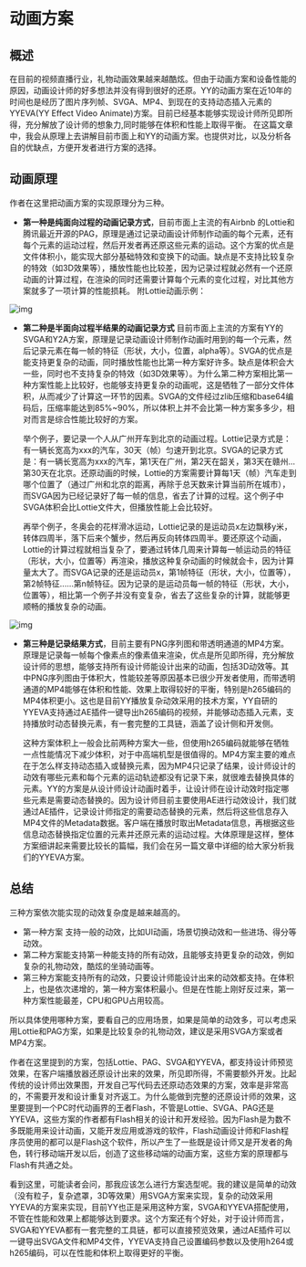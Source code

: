 # 动画方案
 
## 概述

  在目前的视频直播行业，礼物动画效果越来越酷炫。但由于动画方案和设备性能的原因，动画设计师的好多想法并没有得到很好的还原。YY的动画方案在近10年的时间也是经历了图片序列帧、SVGA、MP4、到现在的支持动态插入元素的YYEVA(YY Effect Video Animate)方案。目前已经基本能够实现设计师所见即所得，充分解放了设计师的想象力,同时能够在体积和性能上取得平衡。
在这篇文章中，我会从原理上去讲解目前市面上和YY的动画方案。也提供对比，以及分析各自的优缺点，方便开发者进行方案的选择。

## 动画原理

  作者在这里把动画方案的实现原理分为三种。
* **第一种是纯面向过程的动画记录方式**，目前市面上主流的有Airbnb 的Lottie和腾讯最近开源的PAG，原理是通过记录动画设计师制作动画的每个元素，还有每个元素的运动过程，然后开发者再还原这些元素的运动。这个方案的优点是文件体积小，能实现大部分基础特效和变换下的动画。缺点是不支持比较复杂的特效（如3D效果等），播放性能也比较差，因为记录过程就必然有一个还原动画的计算过程，在渲染的同时还需要计算每个元素的变化过程，对比其他方案就多了一项计算的性能损耗。
附Lottie动画示例：

![img](./img/lotties_demo.gif)

* **第二种是半面向过程半结果的动画记录方式** 目前市面上主流的方案有YY的SVGA和Y2A方案，原理是记录动画设计师制作动画时用到的每一个元素，然后记录元素在每一帧的特征（形状，大小，位置，alpha等）。SVGA的优点是能支持更复杂的动画，同时播放性能也比第一种方案好许多。缺点是体积会大一些，同时也不支持复杂的特效（如3D效果等）。为什么第二种方案相比第一种方案性能上比较好，也能够支持更复杂的动画呢，这是牺牲了一部分文件体积，从而减少了计算这一环节的因素。SVGA的文件经过zlib压缩和base64编码后，压缩率能达到85%~90%，所以体积上并不会比第一种方案多多少，相对而言是综合性能比较好的方案。

    举个例子，要记录一个人从广州开车到北京的动画过程。Lottie记录方式是：有一辆长宽高为xxx的汽车，30天（帧）匀速开到北京。SVGA的记录方式是：有一辆长宽高为xxx的汽车，第1天在广州，第2天在韶关，第3天在赣州…第30天在北京。还原动画的时候，Lottie的方案需要计算每1天（帧）汽车走到哪个位置了（通过广州和北京的距离，再除于总天数来计算当前所在城市），而SVGA因为已经记录好了每一帧的信息，省去了计算的过程。这个例子中SVGA体积会比Lottie文件大，但播放性能上会比较好。

    再举个例子，冬奥会的花样滑冰运动，Lottie记录的是运动员x左边飘移y米，转体四周半，落下后来个蟹步，然后再反向转体四周半。要还原这个动画，Lottie的计算过程就相当复杂了，要通过转体几周来计算每一帧运动员的特征（形状，大小，位置等）再渲染，播放这种复杂动画的时候就会卡，因为计算量太大了。而SVGA记录的还是运动员x，第1帧特征（形状，大小，位置等），第2帧特征......第n帧特征。因为记录的是运动员每一帧的特征（形状，大小，位置等），相比第一个例子并没有变复杂，省去了这些复杂的计算，就能够更顺畅的播放复杂的动画。

![img](./img/svga.gif)

*  **第三种是记录结果方式**，目前主要有PNG序列图和带透明通道的MP4方案。原理是记录每一帧每个像素点的像素值来渲染，优点是所见即所得，充分解放设计师的思想，能够支持所有设计师能设计出来的动画，包括3D动效等。其中PNG序列图由于体积大，性能较差等原因基本已很少开发者使用，而带透明通道的MP4能够在体积和性能、效果上取得较好的平衡，特别是h265编码的MP4体积更小。这也是目前YY播放复杂动效采用的技术方案，YY自研的YYEVA支持通过AE插件一键导出h265编码的视频，并能够动态插入元素，支持播放时动态替换元素，有一套完整的工具链，涵盖了设计侧和开发侧。

      这种方案体积上一般会比前两种方案大一些，但使用h265编码就能够在牺牲一点性能情况下减少体积，对于中高端机型是很值得的。MP4方案主要的难点在于怎么样支持动态插入或替换元素，因为MP4只记录了结果，设计师设计的动效有哪些元素和每个元素的运动轨迹都没有记录下来，就很难去替换具体的元素。YY的方案是从设计师设计动画时着手，让设计师在设计动效时指定哪些元素是需要动态替换的。因为设计师目前主要使用AE进行动效设计，我们就通过AE插件，记录设计师指定的需要动态替换的元素，然后将这些信息存入MP4文件的Metadata数据。客户端在播放时取出Metadata信息，再根据这些信息动态替换指定位置的元素并还原元素的运动过程。大体原理是这样，整体方案细讲起来需要比较长的篇幅，我们会在另一篇文章中详细的给大家分析我们的YYEVA方案。
      
      
## 总结

  三种方案依次能实现的动效复杂度是越来越高的。
  * 第一种方案    支持一般的动效，比如UI动画，场景切换动效和一些进场、得分等动效。
  * 第二种方案能支持第一种能支持的所有动效，且能够支持更复杂的动效，例如复杂的礼物动效，酷炫的坐骑动画等。
  * 第三种方案能支持所有的动效，只要设计师能设计出来的动效都支持。在体积上，也是依次递增的，第一种方案体积最小。但是在性能上刚好反过来，第一种方案性能最差，CPU和GPU占用较高。
  
  所以具体使用哪种方案，要看自己的应用场景，如果是简单的动效多，可以考虑采用Lottie和PAG方案，如果是比较复杂的礼物动效，建议是采用SVGA方案或者MP4方案。

   作者在这里提到的方案，包括Lottie、PAG、SVGA和YYEVA，都支持设计师预览效果，在客户端播放器还原设计出来的效果，所见即所得，不需要额外开发。比起传统的设计师出效果图，开发自己写代码去还原动态效果的方案，效率是非常高的，不需要开发和设计重复对齐返工。为什么能做到完整的还原设计师的效果，这里要提到一个PC时代动画界的王者Flash，不管是Lottie、SVGA、PAG还是YYEVA，这些方案的作者都有Flash相关的设计和开发经验。因为Flash是为数不多既能用来设计动画，又能开发应用或游戏的软件，Flash动画设计师和Flash程序员使用的都可以是Flash这个软件，所以产生了一些既是设计师又是开发者的角色，转行移动端开发以后，创造了这些移动端的动画方案，这些方案的原理都与Flash有共通之处。

   看到这里，可能读者会问，那我应该怎么进行方案选型呢。我的建议是简单的动效（没有粒子，复杂遮罩，3D等效果）用SVGA方案来实现，复杂的动效采用YYEVA的方案来实现，目前YY也正是采用这种方案，SVGA和YYEVA搭配使用，不管在性能和效果上都能够达到要求。这个方案还有个好处，对于设计师而言，SVGA和YYEVA都有一套完整的工具链，都可以直接预览效果，通过AE插件可以一键导出SVGA文件和MP4文件，YYEVA支持自己设置编码参数以及使用h264或h265编码，可以在性能和体积上取得更好的平衡。
